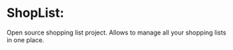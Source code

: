 # ShopList:

Open source shopping list project. Allows to manage all your shopping lists in one place.
